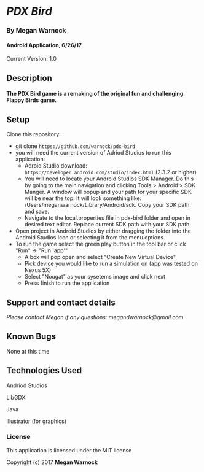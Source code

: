 # _PDX Bird_

### By Megan Warnock
#### Android Application, 6/26/17
Current Version: 1.0


## Description

#### The PDX Bird game is a remaking of the original fun and challenging Flappy Birds game. 

## Setup

Clone this repository:
* git clone `https://github.com/warnock/pdx-bird`
* you will need the current version of Adriod Studios to run this application:
   * Adroid Studio download: `https://developer.android.com/studio/index.html` (2.3.2 or higher)
   * You will need to locate your Android Studios SDK Manager. Do this by going to the main navigation and clicking Tools > Android > SDK Manger. A window will popup and your path for your specific SDK will be near the top. It will look something like: /Users/meganwarnock/Library/Android/sdk. Copy your SDK path and save.
   * Navigate to the local.properties file in pdx-bird folder and open in desired text editor. Replace current SDK path with your SDK path. 
* Open project in Android Studios by either dragging the folder into the Android Studios Icon or selecting it from the menu options.
* To run the game select the green play button in the tool bar or click "Run" -> "Run 'app'"
    * A box will pop open and select "Create New Virtual Device"
    * Pick device you would like to run a simulation on (app was tested on Nexus 5X)
    * Select "Nougat" as your sysetems image and click next
    * Press finish to run the application


## Support and contact details

_Please contact Megan if any questions: megandwarnock@gmail.com_

## Known Bugs
None at this time


## Technologies Used

Andriod Studios

LibGDX

Java

Illustrator (for graphics)

### License

This application is licensed under the MIT license

Copyright (c) 2017 **Megan Warnock**